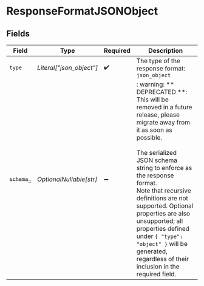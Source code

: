 # ResponseFormatJSONObject


## Fields

| Field                                                                                                                                                                                                                                                                                                                                                                                                                   | Type                                                                                                                                                                                                                                                                                                                                                                                                                    | Required                                                                                                                                                                                                                                                                                                                                                                                                                | Description                                                                                                                                                                                                                                                                                                                                                                                                             |
| ----------------------------------------------------------------------------------------------------------------------------------------------------------------------------------------------------------------------------------------------------------------------------------------------------------------------------------------------------------------------------------------------------------------------- | ----------------------------------------------------------------------------------------------------------------------------------------------------------------------------------------------------------------------------------------------------------------------------------------------------------------------------------------------------------------------------------------------------------------------- | ----------------------------------------------------------------------------------------------------------------------------------------------------------------------------------------------------------------------------------------------------------------------------------------------------------------------------------------------------------------------------------------------------------------------- | ----------------------------------------------------------------------------------------------------------------------------------------------------------------------------------------------------------------------------------------------------------------------------------------------------------------------------------------------------------------------------------------------------------------------- |
| `type`                                                                                                                                                                                                                                                                                                                                                                                                                  | *Literal["json_object"]*                                                                                                                                                                                                                                                                                                                                                                                                | :heavy_check_mark:                                                                                                                                                                                                                                                                                                                                                                                                      | The type of the response format: `json_object`                                                                                                                                                                                                                                                                                                                                                                          |
| ~~`schema_`~~                                                                                                                                                                                                                                                                                                                                                                                                           | *OptionalNullable[str]*                                                                                                                                                                                                                                                                                                                                                                                                 | :heavy_minus_sign:                                                                                                                                                                                                                                                                                                                                                                                                      | : warning: ** DEPRECATED **: This will be removed in a future release, please migrate away from it as soon as possible.<br/><br/>The serialized JSON schema string to enforce as the response format.<br/>Note that recursive definitions are not supported. Optional properties are also unsupported; all properties defined under `{ "type": "object" }` will be generated, regardless of their inclusion in the required field.<br/> |